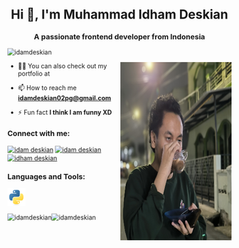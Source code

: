 <h1 align="center">Hi 👋, I'm Muhammad Idham Deskian</h1>
<h3 align="center"> A passionate frontend developer from Indonesia</h3>

<p align="left"> <img src="https://komarev.com/ghpvc/?username=idamdeskian&label=Profile%20views&color=129e00&style=plastic" alt="idamdeskian" /> </p>
<img align="right" alt="Coding" width="250" height="400" src="idham.jpg">

- 👨‍💻 You can also check out my portfolio at 

- 📫 How to reach me **idamdeskian02pg@gmail.com**

- ⚡ Fun fact **I think I am funny XD**

<h3 align="left">Connect with me:</h3>
<p align="left">

<a href="https://www.kaggle.com/" target="blank"><img align="center" src="https://raw.githubusercontent.com/rahuldkjain/github-profile-readme-generator/master/src/images/icons/Social/kaggle.svg" alt="idam deskian" height="30" width="40" /></a>
<a href="https://fb.com/idam deskian" target="blank"><img align="center" src="https://raw.githubusercontent.com/rahuldkjain/github-profile-readme-generator/master/src/images/icons/Social/facebook.svg" alt="idam deskian" height="30" width="40" /></a>
<a href="https://www.instagram.com/idham_deskian/" target="blank"><img align="center" src="https://raw.githubusercontent.com/rahuldkjain/github-profile-readme-generator/master/src/images/icons/Social/instagram.svg" alt="idham deskian" height="30" width="40" /></a>

</p>

<h3 align="left">Languages and Tools:</h3>
<p align="left"> <a href="https://www.python.org" target="_blank" rel="noreferrer"> <img src="https://raw.githubusercontent.com/devicons/devicon/master/icons/python/python-original.svg" alt="python" width="40" height="40"/> </a> 

</p>

<p><img align="left" src="https://github-readme-stats.vercel.app/api/top-langs?username=idamdeskian&show_icons=true&locale=en&layout=compact" alt="idamdeskian" /></p>
<p>&nbsp;<img align="left" src="https://github-readme-stats.vercel.app/api?username=idamdeskian&show_icons=true&locale=en" alt="idamdeskian" /></p>
